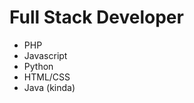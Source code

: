 # Full Stack Developer
- PHP
- Javascript
- Python
- HTML/CSS
- Java (kinda)

<!---
DanRVP/DanRVP is a ✨ special ✨ repository because its `README.md` (this file) appears on your GitHub profile.
You can click the Preview link to take a look at your changes.
--->
